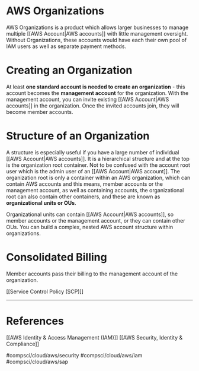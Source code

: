 # AWS Organizations
AWS Organizations is a product which allows larger businesses to manage multiple [[AWS Account|AWS accounts]] with little management oversight. Without Organizations, these accounts would have each their own pool of IAM users as well as separate payment methods. 

# Creating an Organization
At least **one standard account is needed to create an organization** - this account becomes the **management account** for the organization. With the management account, you can invite existing [[AWS Account|AWS accounts]] in the organization. Once the invited accounts join, they will become member accounts.

# Structure of an Organization
A structure is especially useful if you have a large number of individual [[AWS Account|AWS accounts]]. It is a hierarchical structure and at the top is the organization root container. Not to be confused with the account root user which is the admin user of an [[AWS Account|AWS account]]. The organization root is only a container within an AWS organization, which can contain AWS accounts and this means, member accounts or the management account, as well as containing accounts, the organizational root can also contain other containers, and these are known as **organizational units or OUs**. 

Organizational units can contain [[AWS Account|AWS accounts]], so member accounts or the management account, or they can contain other OUs. You can build a complex, nested AWS account structure within organizations.

# Consolidated Billing
Member accounts pass their billing to the management account of the organization. 

[[Service Control Policy (SCP)]]

___
# References

[[AWS Identity & Access Management (IAM)]]
[[AWS Security, Identity & Compliance]]


#compsci/cloud/aws/security #compsci/cloud/aws/iam #compsci/cloud/aws/sap 
